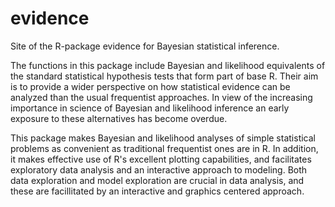 # evidence
Site of the R-package evidence for Bayesian statistical inference.

The functions in this package include Bayesian and likelihood
equivalents of the standard statistical hypothesis tests that form part
of base R. Their aim is to provide a wider perspective on how statistical
evidence can be analyzed than the usual frequentist approaches. In view
of the increasing importance in science of Bayesian and likelihood
inference an early exposure to these alternatives has become overdue.

This package makes Bayesian and likelihood analyses of simple statistical
problems as convenient as traditional frequentist ones are in R. In
addition, it makes effective use of R's excellent plotting capabilities,
and facilitates exploratory data analysis and an interactive approach to
modeling. Both data exploration and model exploration are crucial in
data analysis, and these are facillitated by an interactive and graphics
centered approach.
